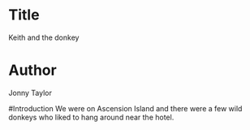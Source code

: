 # Title
Keith and the donkey

# Author
Jonny Taylor

#Introduction
We were on Ascension Island and there were a few wild donkeys who liked to hang around near the hotel.